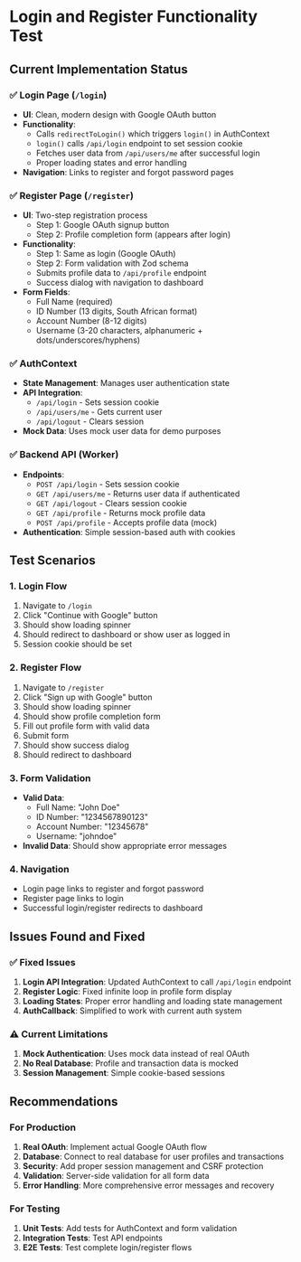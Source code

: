 # Login and Register Functionality Test

## Current Implementation Status

### ✅ **Login Page (`/login`)**
- **UI**: Clean, modern design with Google OAuth button
- **Functionality**: 
  - Calls `redirectToLogin()` which triggers `login()` in AuthContext
  - `login()` calls `/api/login` endpoint to set session cookie
  - Fetches user data from `/api/users/me` after successful login
  - Proper loading states and error handling
- **Navigation**: Links to register and forgot password pages

### ✅ **Register Page (`/register`)**
- **UI**: Two-step registration process
  - Step 1: Google OAuth signup button
  - Step 2: Profile completion form (appears after login)
- **Functionality**:
  - Step 1: Same as login (Google OAuth)
  - Step 2: Form validation with Zod schema
  - Submits profile data to `/api/profile` endpoint
  - Success dialog with navigation to dashboard
- **Form Fields**:
  - Full Name (required)
  - ID Number (13 digits, South African format)
  - Account Number (8-12 digits)
  - Username (3-20 characters, alphanumeric + dots/underscores/hyphens)

### ✅ **AuthContext**
- **State Management**: Manages user authentication state
- **API Integration**: 
  - `/api/login` - Sets session cookie
  - `/api/users/me` - Gets current user
  - `/api/logout` - Clears session
- **Mock Data**: Uses mock user data for demo purposes

### ✅ **Backend API (Worker)**
- **Endpoints**:
  - `POST /api/login` - Sets session cookie
  - `GET /api/users/me` - Returns user data if authenticated
  - `GET /api/logout` - Clears session cookie
  - `GET /api/profile` - Returns mock profile data
  - `POST /api/profile` - Accepts profile data (mock)
- **Authentication**: Simple session-based auth with cookies

## Test Scenarios

### 1. **Login Flow**
1. Navigate to `/login`
2. Click "Continue with Google" button
3. Should show loading spinner
4. Should redirect to dashboard or show user as logged in
5. Session cookie should be set

### 2. **Register Flow**
1. Navigate to `/register`
2. Click "Sign up with Google" button
3. Should show loading spinner
4. Should show profile completion form
5. Fill out profile form with valid data
6. Submit form
7. Should show success dialog
8. Should redirect to dashboard

### 3. **Form Validation**
- **Valid Data**:
  - Full Name: "John Doe"
  - ID Number: "1234567890123"
  - Account Number: "12345678"
  - Username: "johndoe"
- **Invalid Data**: Should show appropriate error messages

### 4. **Navigation**
- Login page links to register and forgot password
- Register page links to login
- Successful login/register redirects to dashboard

## Issues Found and Fixed

### ✅ **Fixed Issues**
1. **Login API Integration**: Updated AuthContext to call `/api/login` endpoint
2. **Register Logic**: Fixed infinite loop in profile form display
3. **Loading States**: Proper error handling and loading state management
4. **AuthCallback**: Simplified to work with current auth system

### ⚠️ **Current Limitations**
1. **Mock Authentication**: Uses mock data instead of real OAuth
2. **No Real Database**: Profile and transaction data is mocked
3. **Session Management**: Simple cookie-based sessions

## Recommendations

### For Production
1. **Real OAuth**: Implement actual Google OAuth flow
2. **Database**: Connect to real database for user profiles and transactions
3. **Security**: Add proper session management and CSRF protection
4. **Validation**: Server-side validation for all form data
5. **Error Handling**: More comprehensive error messages and recovery

### For Testing
1. **Unit Tests**: Add tests for AuthContext and form validation
2. **Integration Tests**: Test API endpoints
3. **E2E Tests**: Test complete login/register flows 